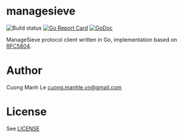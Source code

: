 # managesieve

![Build status](https://github.com/cuonglm/managesieve/workflows/ci/badge.svg?branch=main)
[![Go Report Card](https://goreportcard.com/badge/github.com/cuonglm/managesieve)](https://goreportcard.com/report/github.com/cuonglm/managesieve)
[![GoDoc](https://godoc.org/github.com/cuonglm/managesieve?status.svg)](https://godoc.org/github.com/cuonglm/managesieve)

ManageSieve protocol client written in Go, implementation based on [RFC5804](https://tools.ietf.org/html/rfc5804).

# Author

Cuong Manh Le <cuong.manhle.vn@gmail.com>

# License

See [LICENSE](https://github.com/cuonglm/managesieve/blob/main/LICENSE)
